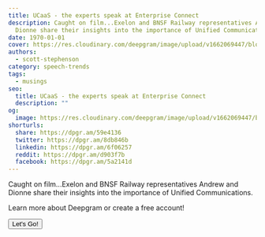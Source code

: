 ```yaml
---
title: UCaaS - the experts speak at Enterprise Connect
description: Caught on film...Exelon and BNSF Railway representatives Andrew and
  Dionne share their insights into the importance of Unified Communications.
date: 1970-01-01
cover: https://res.cloudinary.com/deepgram/image/upload/v1662069447/blog/ucaas-the-experts-speak-at-enterprise-connect/placeholder-post-image%402x.jpg
authors:
  - scott-stephenson
category: speech-trends
tags:
  - musings
seo:
  title: UCaaS - the experts speak at Enterprise Connect
  description: ""
og:
  image: https://res.cloudinary.com/deepgram/image/upload/v1662069447/blog/ucaas-the-experts-speak-at-enterprise-connect/placeholder-post-image%402x.jpg
shorturls:
  share: https://dpgr.am/59e4136
  twitter: https://dpgr.am/8db846b
  linkedin: https://dpgr.am/6f06257
  reddit: https://dpgr.am/d903f7b
  facebook: https://dpgr.am/5a2141d
---
```


Caught on film...Exelon and BNSF Railway representatives Andrew and Dionne share their insights into the importance of Unified Communications.

Learn more about Deepgram or create a free account!

[<button>Let's Go!</button>](https://www.deepgram.com/)
